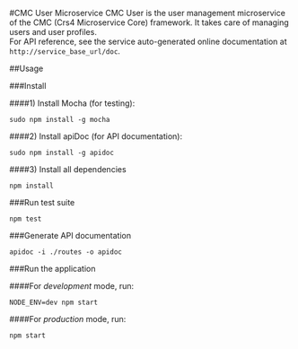 #CMC User Microservice
CMC User is the user management microservice of the CMC (Crs4 Microservice Core) framework.
It takes care of managing users and user profiles. <br>
For API reference, see the service auto-generated online documentation at <code>http://service_base_url/doc</code>.

##Usage

###Install

####1) Install Mocha (for testing):

    sudo npm install -g mocha

####2) Install apiDoc (for API documentation):

    sudo npm install -g apidoc

####3) Install all dependencies
    
    npm install


###Run test suite

    npm test
    

###Generate API documentation

    apidoc -i ./routes -o apidoc
    

###Run the application

####For *development* mode, run:

    NODE_ENV=dev npm start

####For *production* mode, run:

    npm start
